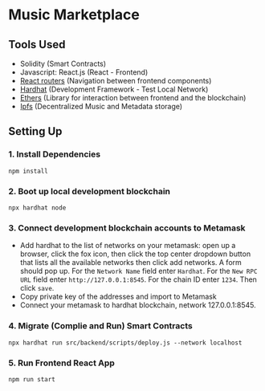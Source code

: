 # Music Marketplace

## Tools Used

- Solidity (Smart Contracts)
- Javascript: React.js (React - Frontend)
- [React routers](https://v5.reactrouter.com/) (Navigation between frontend components)
- [Hardhat](https://hardhat.org/) (Development Framework - Test Local Network)
- [Ethers](https://docs.ethers.io/v5/) (Library for interaction between frontend and the blockchain)
- [Ipfs](https://ipfs.io/) (Decentralized Music and Metadata storage)

## Setting Up
### 1. Install Dependencies
`npm install`

### 2. Boot up local development blockchain
`npx hardhat node`

### 3. Connect development blockchain accounts to Metamask
- Add hardhat to the list of networks on your metamask: open up a browser, click the fox icon, then click the top center dropdown button that lists all the available networks then click add networks. A form should pop up. For the `Network Name` field enter `Hardhat`. For the `New RPC URL` field enter `http://127.0.0.1:8545`. For the chain ID enter `1234`. Then click `save`.
- Copy private key of the addresses and import to Metamask
- Connect your metamask to hardhat blockchain, network 127.0.0.1:8545.

### 4. Migrate (Complie and Run) Smart Contracts
`npx hardhat run src/backend/scripts/deploy.js --network localhost`

### 5. Run Frontend React App
`npm run start`
